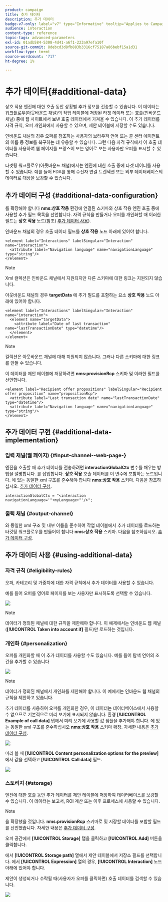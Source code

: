 ```yaml
---
product: campaign
title: 추가 데이터
description: 추가 데이터
badge-v7-only: label="v7" type="Informative" tooltip="Applies to Campaign Classic v7 only"
audience: interaction
content-type: reference
topic-tags: advanced-parameters
exl-id: 01adb584-5308-4d41-a6f1-223a97efa10f
source-git-commit: 8debcd3d8fb883b3316cf75187a86bebf15a1d31
workflow-type: tm+mt
source-wordcount: '717'
ht-degree: 1%

---
```


# 추가 데이터{#additional-data}



상호 작용 엔진에 대한 호출 동안 상황별 추가 정보를 전송할 수 있습니다. 이 데이터는 워크플로우(아웃바운드 채널)의 작업 테이블에 저장된 타겟 데이터 또는 호출(인바운드 채널) 중에 웹 사이트에서 보낸 호출 데이터에서 가져올 수 있습니다. 이 추가 데이터를 자격 규칙, 오퍼 개인화에서 사용할 수 있으며, 제안 테이블에 저장할 수도 있습니다.

인바운드 채널의 경우 오퍼를 참조하는 사용자의 브라우저 언어 또는 콜 센터 에이전트의 이름 등 정보를 복구하는 데 유용할 수 있습니다. 그런 다음 자격 규칙에서 이 호출 데이터를 사용하여 웹 페이지를 프랑스어 또는 영어로 보는 사용자만 오퍼를 표시할 수 있습니다.

타겟팅 워크플로우(아웃바운드 채널)에서는 엔진에 대한 호출 중에 타겟 데이터를 사용할 수 있습니다. 예를 들어 FDA를 통해 수신자 연결 트랜잭션 또는 외부 데이터베이스의 데이터로 대상을 보강할 수 있습니다.

## 추가 데이터 구성 {#additional-data-configuration}

를 확장해야 합니다 **nms:상호 작용** 환경에 연결된 스키마와 상호 작용 엔진 호출 중에 사용할 추가 필드 목록을 선언합니다. 자격 규칙을 만들거나 오퍼를 개인화할 때 이러한 필드는 **상호 작용** 노드(참조) [추가 데이터 사용](#using-additional-data)).

인바운드 채널의 경우 호출 데이터 필드를 **상호 작용** 노드 아래에 있어야 합니다.

```
<element label="Interactions" labelSingular="Interaction" name="interaction">
  <attribute label="Navigation language" name="navigationLanguage" type="string"/>
</element>
```

>[!NOTE]
>
>Xml 컬렉션은 인바운드 채널에서 지원되지만 다른 스키마에 대한 링크는 지원되지 않습니다.

아웃바운드 채널의 경우 **targetData** 에 추가 필드를 포함하는 요소 **상호 작용** 노드 아래에 있어야 합니다.

```
<element label="Interactions" labelSingular="Interaction" name="interaction">
  <element name="targetData">
    <attribute label="Date of last transaction" name="lastTransactionDate" type="datetime"/>
  </element>
</element>
```

>[!NOTE]
>
>컬렉션은 아웃바운드 채널에 대해 지원되지 않습니다. 그러나 다른 스키마에 대한 링크를 만들 수 있습니다.

이 데이터를 제안 테이블에 저장하려면 **nms:provisionRcp** 스키마 및 이러한 필드를 선언합니다.

```
<element label="Recipient offer propositions" labelSingular="Recipient offer proposition" name="propositionRcp">
  <attribute label="Last transaction date" name="lastTransactionDate" type="datetime"/>
  <attribute label="Navigation language" name="navigationLanguage" type="string"/>
</element>
```

## 추가 데이터 구현 {#additional-data-implementation}

### 입력 채널(웹 페이지) {#input-channel--web-page-}

엔진을 호출할 때 추가 데이터를 전송하려면 **interactionGlobalCtx** 변수를 채우는 방법을 설명합니다. 를 삽입합니다. **상호 작용** 호출 데이터를 이 변수에 포함하는 노드입니다. 에 있는 동일한 xml 구조를 준수해야 합니다 **nms:상호 작용** 스키마. 다음을 참조하십시오. [추가 데이터 구성](#additional-data-configuration).

```
interactionGlobalCtx = "<interaction navigationLanguage='"+myLanguage+"'/>";
```

### 출력 채널 {#output-channel}

와 동일한 xml 구조 및 내부 이름을 준수하여 작업 테이블에서 추가 데이터를 로드하는 타깃팅 워크플로우를 만들어야 합니다 **nms:상호 작용** 스키마. 다음을 참조하십시오. [추가 데이터 구성](#additional-data-configuration).

## 추가 데이터 사용 {#using-additional-data}

### 자격 규칙 {#eligibility-rules}

오퍼, 카테고리 및 가중치에 대한 자격 규칙에서 추가 데이터를 사용할 수 있습니다.

예를 들어 오퍼를 영어로 페이지를 보는 사용자만 표시하도록 선택할 수 있습니다.

![](assets/ita_calldata_query.png)

>[!NOTE]
>
>데이터가 정의된 채널에 대한 규칙을 제한해야 합니다. 이 예제에서는 인바운드 웹 채널(**[!UICONTROL Taken into account if]** 필드)만 로드하는 것입니다.

### 개인화 {#personalization}

오퍼를 개인화할 때 이 추가 데이터를 사용할 수도 있습니다. 예를 들어 탐색 언어의 조건을 추가할 수 있습니다

![](assets/ita_calldata_perso.png)

>[!NOTE]
>
>데이터가 정의된 채널에서 개인화를 제한해야 합니다. 이 예에서는 인바운드 웹 채널의 규칙을 제한하고 있습니다.

추가 데이터를 사용하여 오퍼를 개인화한 경우, 이 데이터는 데이터베이스에서 사용할 수 없으므로 기본적으로 미리 보기에 표시되지 않습니다. 환경 **[!UICONTROL Example of call data]** 탭에서 미리 보기에 사용할 값 샘플을 추가해야 합니다. 에 있는 동일한 xml 구조를 준수하십시오 **nms:상호 작용** 스키마 확장. 자세한 내용은 [추가 데이터 구성](#additional-data-configuration).

![](assets/ita_calldata_preview.png)

미리 볼 때 **[!UICONTROL Content personalization options for the preview]** 에서 값을 선택하고 **[!UICONTROL Call data]** 필드.

![](assets/ita_calldata_preview2.png)

### 스토리지 {#storage}

엔진에 대한 호출 동안 추가 데이터를 제안 테이블에 저장하여 데이터베이스를 보강할 수 있습니다. 이 데이터는 보고서, ROI 계산 또는 이후 프로세스에 사용할 수 있습니다.

>[!NOTE]
>
>을 확장했을 것입니다. **nms:provisionRcp** 스키마로 및 저장할 데이터를 포함할 필드를 선언했습니다. 자세한 내용은 [추가 데이터 구성](#additional-data-configuration).

오퍼 공간에서 **[!UICONTROL Storage]** 탭을 클릭하고 **[!UICONTROL Add]** 버튼을 클릭합니다.

에서 **[!UICONTROL Storage path]** 열에서 제안 테이블에서 저장소 필드를 선택합니다. 에서 **[!UICONTROL Expression]** 열의 경우, **[!UICONTROL Interaction]** 노드 아래에 있어야 합니다.

제안이 생성되거나 수락될 때(사용자가 오퍼를 클릭하면) 호출 데이터를 검색할 수 있습니다.

![](assets/ita_calldata_storage.png)

